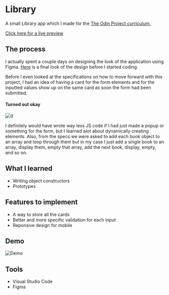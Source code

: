 # Library

A small Library app which I made for the [The Odin Project curriculum.](https://www.theodinproject.com/lessons/node-path-javascript-library)



[Click here for a live preview](https://venkasri.github.io/Library/)




## The process

I actually spent a couple days on designing the look of the application using Figma. [Here](https://www.figma.com/file/AyfpIzP3Ss7BplB5eABZ2O/Untitled?node-id=0%3A1) is a final look of the design before I started coding.

Before I even looked at the specifications on how to move forward with this project, I had an idea of having a card for the form elements and for the inputted values show up on the same card as soon the form had been submitted. 

#### Turned out okay
![d](https://i.imgur.com/CVEfGdQ.gif)

I definitely would have wrote way less JS code if I had just made a popup or something for the form, but I learned alot about dynamically creating elements. Also, from the specs we were asked to add each book object to an array and loop through them but in my case I just add a single book to an array, display them, empty that array, add the next book, display, empty, and so on.

## What I learned 
- Writing object constructors 
- Prototypes

## Features to implement
- A way to store all the cards 
- Better and more specific validation for each input
- Reponsive design for mobile 

## Demo
![Demo](https://i.imgur.com/HPUymNK.gif)

## Tools
- Visual Studio Code
- Figma















